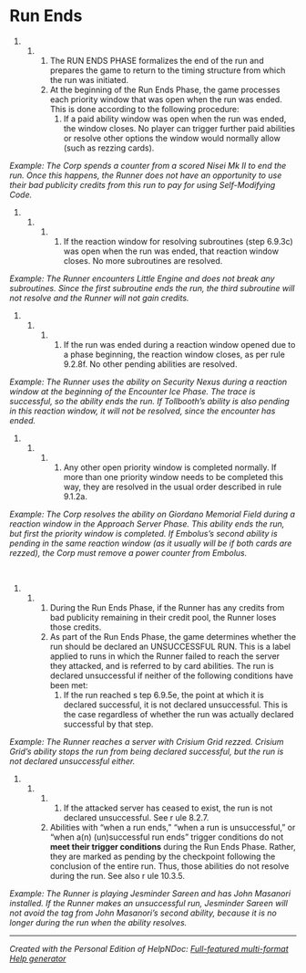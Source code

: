 # Run Ends

1. &nbsp;
   1. &nbsp;
      1. The RUN ENDS PHASE formalizes the end of the run and prepares the game to return to the timing structure from which the run was initiated.
      1. At the beginning of the Run Ends Phase, the game processes each priority window that was open when the run was ended. This is done according to the following procedure:
         1. If a paid ability window was open when the run was ended, the window closes. No player can trigger further paid abilities or resolve other options the window would normally allow (such as rezzing cards).

*Example: The Corp spends a counter from a scored Nisei Mk II to end the run. Once this happens, the Runner does not have an opportunity to use their bad publicity credits from this run to pay for using Self-Modifying Code.*

1. &nbsp;
   1. &nbsp;
      1. &nbsp;
         1. If the reaction window for resolving subroutines (step 6.9.3c) was open when the run was ended, that reaction window closes. No more subroutines are resolved.

*Example: The Runner encounters Little Engine and does not break any subroutines. Since the first subroutine ends the run, the third subroutine will not resolve and the Runner will not gain credits.*

1. &nbsp;
   1. &nbsp;
      1. &nbsp;
         1. If the run was ended during a reaction window opened due to a phase beginning, the reaction window closes, as per rule 9.2.8f. No other pending abilities are resolved.

*Example: The Runner uses the ability on Security Nexus during a reaction window at the beginning of the Encounter Ice Phase. The trace is successful, so the ability ends the run. If Tollbooth’s ability is also pending in this reaction window, it will not be resolved, since the encounter has ended.*

1. &nbsp;
   1. &nbsp;
      1. &nbsp;
         1. Any other open priority window is completed normally. If more than one priority window needs to be completed this way, they are resolved in the usual order described in rule 9.1.2a.

*Example: The Corp resolves the ability on Giordano Memorial Field during a reaction window in the Approach Server Phase. This ability ends the run, but first the priority window is completed. If Embolus’s second ability is pending in the same reaction window (as it usually will be if both cards are rezzed), the Corp must remove a power counter from Embolus.*

&nbsp;

1. &nbsp;
   1. &nbsp;
      1. During the Run Ends Phase, if the Runner has any credits from bad publicity remaining in their credit pool, the Runner loses those credits.
      1. As part of the Run Ends Phase, the game determines whether the run should be declared an UNSUCCESSFUL RUN. This is a label applied to runs in which the Runner failed to reach the server they attacked, and is referred to by card abilities. The run is declared unsuccessful if neither of the following conditions have been met:
         1. If the run reached s tep 6.9.5e, the point at which it is declared successful, it is not declared unsuccessful. This is the case regardless of whether the run was actually declared successful by that step.

*Example: The Runner reaches a server with Crisium Grid rezzed. Crisium Grid’s ability stops the run from being declared successful, but the run is not declared unsuccessful either.*

1. &nbsp;
   1. &nbsp;
      1. &nbsp;
         1. If the attacked server has ceased to exist, the run is not declared unsuccessful. See r ule 8.2.7.
      1. Abilities with “when a run ends,” “when a run is unsuccessful,” or “when a(n) (un)successful run ends” trigger conditions do not **meet their trigger conditions** during the Run Ends Phase. Rather, they are marked as pending by the checkpoint following the conclusion of the entire run. Thus, those abilities do not resolve during the run. See also r ule 10.3.5.

*Example: The Runner is playing Jesminder Sareen and has John Masanori installed. If the Runner makes an unsuccessful run, Jesminder Sareen will not avoid the tag from John Masanori’s second ability, because it is no longer during the run when the ability resolves.*


***
_Created with the Personal Edition of HelpNDoc: [Full-featured multi-format Help generator](<https://www.helpndoc.com/help-authoring-tool>)_
